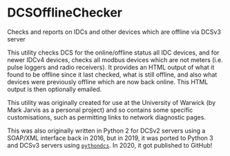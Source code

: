 # DCSOfflineChecker
 Checks and reports on IDCs and other devices which are offline via DCSv3 server

This utility checks DCS for the online/offline status all IDC devices, and for newer IDCv4 devices, checks all modbus devices which are not meters (i.e. pulse loggers and radio receivers).
It provides an HTML output of what it found to be offline since it last checked, what is still offline, and also what devices were previously offline which are now back online. This HTML output is then optionally emailed.

This utility was originally created for use at the University of Warwick (by Mark Jarvis as a personal project) and so contains some specific customisations, such as permitting links to network diagnostic pages.

This was also originally written in Python 2 for DCSv2 servers using a SOAP/XML interface back in 2016, but in 2019, it was ported to Python 3 and DCSv3 servers using [`pythondcs`](https://github.com/jarvisms/pythondcs). In 2020, it got published to GitHub!